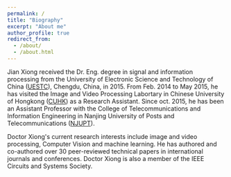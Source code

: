 ```yaml
---
permalink: /
title: "Biography"
excerpt: "About me"
author_profile: true
redirect_from: 
  - /about/
  - /about.html
---
```

Jian Xiong received the Dr. Eng. degree in signal and information processing from the University of Electronic Science and Technology of China ([UESTC](https://wwww.uestc.edu.cn)), Chengdu, China, in 2015. From Feb. 2014 to May 2015, he has visited the Image and Video Processing Labortary in Chinese University of Hongkong ([CUHK](https://www.cuhk.edu.hk)) as a Research Assistant. Since oct. 2015, he has been an Assistant Professor with the College of Telecommunications and Information Engineering in Nanjing University of Posts and Telecommunications ([NJUPT](https://www.njupt.edu.cn)).

Doctor Xiong's current research interests include image and video processing, Computer Vision and machine learning. He has authored and co-authored over 30 peer-reviewed technical papers in international journals and conferences. Doctor Xiong is also a member of the IEEE Circuits and Systems Society.